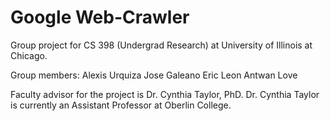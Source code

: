 # Google Web-Crawler
Group project for CS 398 (Undergrad Research) at University of Illinois at Chicago.  

Group members:
Alexis Urquiza
Jose Galeano
Eric Leon
Antwan Love

Faculty advisor for the project is Dr. Cynthia Taylor, PhD. Dr. Cynthia Taylor is currently an Assistant Professor at Oberlin College.
